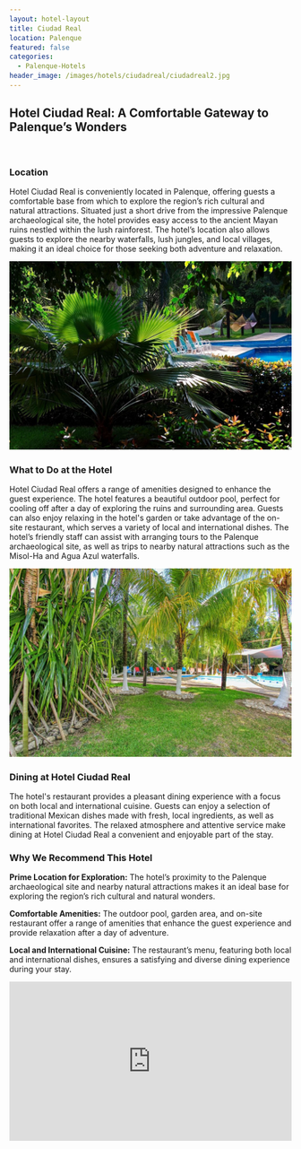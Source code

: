 ```yaml
---
layout: hotel-layout
title: Ciudad Real
location: Palenque
featured: false
categories:
  - Palenque-Hotels
header_image: /images/hotels/ciudadreal/ciudadreal2.jpg
---
```

## Hotel Ciudad Real: A Comfortable Gateway to Palenque’s Wonders

&nbsp;

### Location

Hotel Ciudad Real is conveniently located in Palenque, offering guests a comfortable base from which to explore the region’s rich cultural and natural attractions. Situated just a short drive from the impressive Palenque archaeological site, the hotel provides easy access to the ancient Mayan ruins nestled within the lush rainforest. The hotel’s location also allows guests to explore the nearby waterfalls, lush jungles, and local villages, making it an ideal choice for those seeking both adventure and relaxation.

![](/images/hotels/ciudadreal/ciudadreal1.jpg)

### What to Do at the Hotel

Hotel Ciudad Real offers a range of amenities designed to enhance the guest experience. The hotel features a beautiful outdoor pool, perfect for cooling off after a day of exploring the ruins and surrounding area. Guests can also enjoy relaxing in the hotel's garden or take advantage of the on-site restaurant, which serves a variety of local and international dishes. The hotel’s friendly staff can assist with arranging tours to the Palenque archaeological site, as well as trips to nearby natural attractions such as the Misol-Ha and Agua Azul waterfalls.

![](/images/hotels/ciudadreal/ciudadreal3.jpg)

### Dining at Hotel Ciudad Real

The hotel's restaurant provides a pleasant dining experience with a focus on both local and international cuisine. Guests can enjoy a selection of traditional Mexican dishes made with fresh, local ingredients, as well as international favorites. The relaxed atmosphere and attentive service make dining at Hotel Ciudad Real a convenient and enjoyable part of the stay.

### Why We Recommend This Hotel

**Prime Location for Exploration:** The hotel’s proximity to the Palenque archaeological site and nearby natural attractions makes it an ideal base for exploring the region’s rich cultural and natural wonders.&nbsp;

**Comfortable Amenities:** The outdoor pool, garden area, and on-site restaurant offer a range of amenities that enhance the guest experience and provide relaxation after a day of adventure.&nbsp;

**Local and International Cuisine:** The restaurant’s menu, featuring both local and international dishes, ensures a satisfying and diverse dining experience during your stay.&nbsp;

<style>.embed-container { position: relative; padding-bottom: 56.25%; height: 0; overflow: hidden; max-width: 100%; } .embed-container iframe, .embed-container object, .embed-container embed { position: absolute; top: 0; left: 0; width: 100%; height: 100%; }</style>

<div class="embed-container"><iframe src="https://www.youtube.com/embed/x9M5-fAD8ZQ" frameborder="0" allowfullscreen=""></iframe></div>